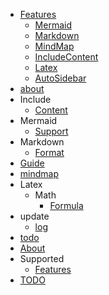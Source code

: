 - [Features](/Features)
  - [Mermaid](/Features_Mermaid)
  - [Markdown](/Features_Markdown)
  - [MindMap](/Features_MindMap)
  - [IncludeContent](/Features_IncludeContent)
  - [Latex](/Features_Latex)
  - [AutoSidebar](/Features_AutoSidebar)
- [about](/about)
- Include
  - [Content](/Include_Content)
- Mermaid
  - [Support](/Mermaid_Support)
- Markdown
  - [Format](/Markdown_Format)
- [Guide](/Guide)
- [mindmap](/mindmap)
- Latex
  - Math
    - [Formula](/Latex_Math_Formula)
- update
  - [log](/update_log)
- [todo](/todo)
- [About](/About)
- Supported
  - [Features](/Supported_Features)
- [TODO](/TODO)
